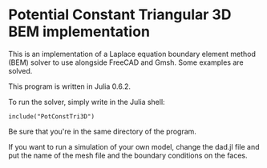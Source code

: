 # Potential Constant Triangular 3D BEM implementation
This is an implementation of a Laplace equation boundary element method (BEM) solver to use alongside FreeCAD and Gmsh. Some examples are solved.

This program is written in Julia 0.6.2.

To run the solver, simply write in the Julia shell:

`include("PotConstTri3D")`

Be sure that you're in the same directory of the program. 

If you want to run a simulation of your own model, change the dad.jl file and put the name of the mesh file and the boundary conditions on the faces.
